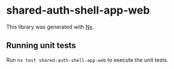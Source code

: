 # shared-auth-shell-app-web

This library was generated with [Nx](https://nx.dev).

## Running unit tests

Run `nx test shared-auth-shell-app-web` to execute the unit tests.
